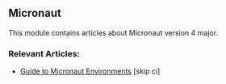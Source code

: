 ## Micronaut

This module contains articles about Micronaut version 4 major.

### Relevant Articles:
- [Guide to Micronaut Environments](https://www.baeldung.com/java-micronaut-env-guide)
[skip ci]
